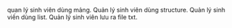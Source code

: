 quan lý sinh viên dùng mảng.
Quản lý sinh viên dùng structure.
Quản lý sinh viến dùng list.
Quản lý sinh viên lưu ra file txt.
